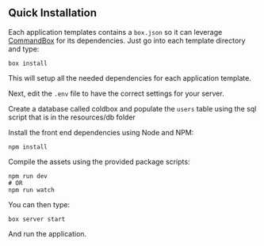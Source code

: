 ## Quick Installation

Each application templates contains a `box.json` so it can leverage [CommandBox](http://www.ortussolutions.com/products/commandbox) for its dependencies.
Just go into each template directory and type:

```
box install
```

This will setup all the needed dependencies for each application template.

Next, edit the `.env` file to have the correct settings for your server.

Create a database called coldbox and populate the `users` table using the sql script that is in the resources/db folder

Install the front end dependencies using Node and NPM:

```
npm install
```

Compile the assets using the provided package scripts:

```
npm run dev
# OR
npm run watch
```

You can then type:

```
box server start
```

And run the application.
